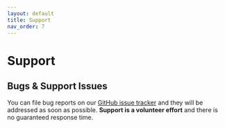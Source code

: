 ```yaml
---
layout: default
title: Support
nav_order: 7
---
```

# Support

## Bugs & Support Issues

You can file bug reports on our [GitHub issue tracker](https://github.com/diogofgm/ibm_datapower_app/issues) and they will be addressed as soon as possible.
**Support is a volunteer effort** and there is no guaranteed response time.

